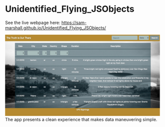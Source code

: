 # Unidentified_Flying_JSObjects

See the live webpage here: https://sam-marshall.github.io/Unidentified_Flying_JSObjects/

![UFO App](https://github.com/Sam-Marshall/Unidentified_Flying_JSObjects/blob/master/static/images/UFO_View.jpeg)
The app presents a clean experience that makes data maneuvering simple.

